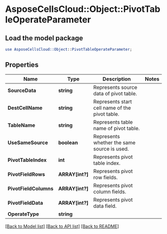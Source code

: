 # AsposeCellsCloud::Object::PivotTableOperateParameter 

## Load the model package
```perl
use AsposeCellsCloud::Object::PivotTableOperateParameter;
```

## Properties
Name | Type | Description | Notes
------------ | ------------- | ------------- | -------------
**SourceData** | **string** | Represents source data of pivot table. |
**DestCellName** | **string** | Represents start cell name of the pivot table. |
**TableName** | **string** | Represents table name of pivot table. |
**UseSameSource** | **boolean** | Represents whether the same source is used. |
**PivotTableIndex** | **int** | Represents pivot table index. |
**PivotFieldRows** | **ARRAY[int?]** | Represents pivot row fields. |
**PivotFieldColumns** | **ARRAY[int?]** | Represents pivot column fields. |
**PivotFieldData** | **ARRAY[int?]** | Represents pivot data field. |
**OperateType** | **string** |  |  

[[Back to Model list]](../README.md#documentation-for-models) [[Back to API list]](../README.md#documentation-for-api-endpoints) [[Back to README]](../README.md)

